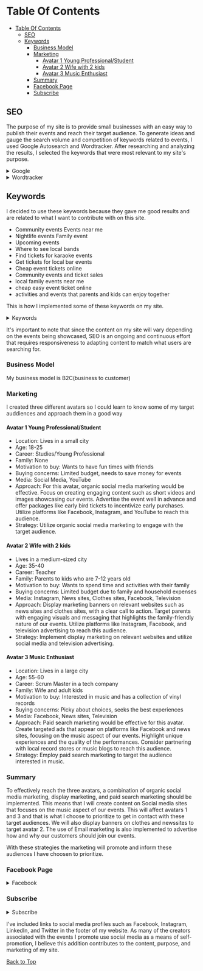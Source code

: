 # Table Of Contents
- [Table Of Contents](#table-of-contents)
  - [SEO](#seo)
  - [Keywords](#keywords)
    - [Business Model](#business-model)
    - [Marketing](#marketing)
      - [Avatar 1 Young Professional/Student](#avatar-1-young-professionalstudent)
      - [Avatar 2 Wife with 2 kids](#avatar-2-wife-with-2-kids)
      - [Avatar 3 Music Enthusiast](#avatar-3-music-enthusiast)
    - [Summary](#summary)
    - [Facebook Page](#facebook-page)
    - [Subscribe](#subscribe)


## SEO

The purpose of my site is to provide small businesses with an easy way to publish their events and reach their target audience. To generate ideas and gauge the search volume and competition of keywords related to events, I used Google Autosearch and Wordtracker. After researching and analyzing the results, I selected the keywords that were most relevant to my site's purpose.

<details>
  <summary>Google</summary>
  <img src="pictures/google1.png" alt="Image description">
  <img src="pictures/google2.png" alt="Image description">
</details>

<details>
  <summary>Wordtracker</summary>
  <img src="pictures/cheap.png" alt="Image description">
  <img src="pictures/family.png" alt="Image description">
</details>

## Keywords

I decided to use these keywords because they gave me good results and are related to what I want to contribute with on this site.

- Community events Events near me
- Nightlife events Family event
- Upcoming events
- Where to see local bands
- Find tickets for karaoke events
- Get tickets for local bar events
- Cheap event tickets online
- Community events and ticket sales
- local family events near me
- cheap easy event ticket online
- activities and events that parents and kids can enjoy together

This is how I implemented some of these keywords on my site.

<details>
<summary>Keywords</summary>
  <img src="pictures/homeseo2.png" alt="Image description">
  <img src="pictures/description.png" alt="Image description">
</details>

It's important to note that since the content on my site will vary depending on the events being showcased, SEO is an ongoing and continuous effort that requires responsiveness to adapting content to match what users are searching for.

### Business Model
My business model is B2C(business to customer)

### Marketing
I created three different avatars so I could learn to know some of my target auddiences and approach them in a good way

#### Avatar 1 Young Professional/Student

- Location: Lives in a small city
- Age: 18-25
- Career: Studies/Young Professional
- Family: None
- Motivation to buy: Wants to have fun times with friends
- Buying concerns: Limited budget, needs to save money for events
- Media: Social Media, YouTube
- Approach: For this avatar, organic social media marketing would be effective. Focus on creating engaging content such as short videos and images showcasing our events. Advertise the event well in advance and offer packages like early bird tickets to incentivize early purchases. Utilize platforms like Facebook, Instagram, and YouTube to reach this audience.
- Strategy: Utilize organic social media marketing to engage with the target audience.

#### Avatar 2 Wife with 2 kids

- Lives in a medium-sized city
- Age: 35-40
- Career: Teacher
- Family: Parents to kids who are 7-12 years old
- Motivation to buy: Wants to spend time and activities with their family
- Buying concerns: Limited budget due to family and household expenses
- Media: Instagram, News sites, Clothes sites, Facebook, Television
- Approach: Display marketing banners on relevant websites such as news sites and clothes sites, with a clear call to action. Target parents with engaging visuals and messaging that highlights the family-friendly nature of our events. Utilize platforms like Instagram, Facebook, and television advertising to reach this audience.
- Strategy: Implement display marketing on relevant websites and utilize social media and television advertising.

#### Avatar 3 Music Enthusiast
- Location: Lives in a large city
- Age: 55-60
- Career: Scrum Master in a tech company
- Family: Wife and adult kids
- Motivation to buy: Interested in music and has a collection of vinyl records
- Buying concerns: Picky about choices, seeks the best experiences
- Media: Facebook, News sites, Television
- Approach: Paid search marketing would be effective for this avatar. Create targeted ads that appear on platforms like Facebook and news sites, focusing on the music aspect of our events. Highlight unique experiences and the quality of the performances. Consider partnering with local record stores or music blogs to reach this audience.
- Strategy: Employ paid search marketing to target the audience interested in music.

### Summary

To effectively reach the three avatars, a combination of organic social media marketing, display marketing, and paid search marketing should be implemented.
This means that I will create content on Social media sites that focuses on the music aspect of our events. This will affect avatars 1 and 3 and that is what I choose to prioritize to get in contact with these target audiences. 
We will also display banners on clothes and newssites to target avatar 2.
The use of Email marketing is also implemented to advertise how and why our customers should join our events. 

With these strategies the marketing will promote and inform these audiences I have choosen to prioritize.

### Facebook Page

<details>
  <summary>Facebook</summary>
  <img src="pictures/facebook1.png" alt="Image description">
  <img src="pictures/facebook2.png" alt="Image description">
  <img src="pictures/facebook3.png" alt="Image description">
</details>

### Subscribe

<details>
  <summary>Subscribe</summary>
  <img src="pictures/subscribe1.png" alt="Image description">
  <img src="pictures/subscribe2.png" alt="Image description">
</details>

I've included links to social media profiles such as Facebook, Instagram, LinkedIn, and Twitter in the footer of my website. As many of the creators associated with the events I promote use social media as a means of self-promotion, I believe this addition contributes to the content, purpose, and marketing of my site.

[Back to Top](#table-of-contents)

